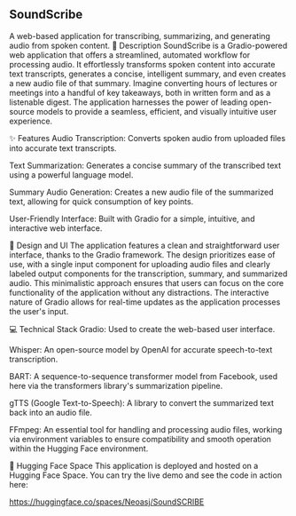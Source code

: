 ## SoundScribe

A web-based application for transcribing, summarizing, and generating audio from spoken content.
📝 Description
SoundScribe is a Gradio-powered web application that offers a streamlined, automated workflow for processing audio. It effortlessly transforms spoken content into accurate text transcripts, generates a concise, intelligent summary, and even creates a new audio file of that summary. Imagine converting hours of lectures or meetings into a handful of key takeaways, both in written form and as a listenable digest. The application harnesses the power of leading open-source models to provide a seamless, efficient, and visually intuitive user experience.

✨ Features
Audio Transcription: Converts spoken audio from uploaded files into accurate text transcripts.

Text Summarization: Generates a concise summary of the transcribed text using a powerful language model.

Summary Audio Generation: Creates a new audio file of the summarized text, allowing for quick consumption of key points.

User-Friendly Interface: Built with Gradio for a simple, intuitive, and interactive web interface.

🎨 Design and UI
The application features a clean and straightforward user interface, thanks to the Gradio framework. The design prioritizes ease of use, with a single input component for uploading audio files and clearly labeled output components for the transcription, summary, and summarized audio. This minimalistic approach ensures that users can focus on the core functionality of the application without any distractions. The interactive nature of Gradio allows for real-time updates as the application processes the user's input.

💻 Technical Stack
Gradio: Used to create the web-based user interface.

Whisper: An open-source model by OpenAI for accurate speech-to-text transcription.

BART: A sequence-to-sequence transformer model from Facebook, used here via the transformers library's summarization pipeline.

gTTS (Google Text-to-Speech): A library to convert the summarized text back into an audio file.

FFmpeg: An essential tool for handling and processing audio files, working via environment variables to ensure compatibility and smooth operation within the Hugging Face environment.

🚀 Hugging Face Space
This application is deployed and hosted on a Hugging Face Space. You can try the live demo and see the code in action here:

https://huggingface.co/spaces/Neoasj/SoundSCRIBE
